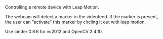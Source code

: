 Controlling a remote device with Leap Motion.

The webcam will detect a marker in the videofeed. If the marker is present, the user can "activate" this marker by circling it out with leap motion.

Use cinder 0.8.6 for vc2012 and OpenCV 2.4.10.

